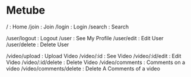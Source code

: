 # Metube

/ : Home
/join : Join
/login : Login
/search : Search

/user/logout : Logout
/user : See My Profile
/user/edit : Edit User
/user/delete : Delete User

/video/upload : Upload Video
/video/:id : See Video
/video/:id/edit : Edit Video
/video/:id/delete : Delete Video
/video/comments : Comments on a video
/video/comments/delete : Delete A Comments of a video
